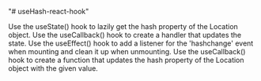 "# useHash-react-hook"

Use the useState() hook to lazily get the hash property of the Location object.
Use the useCallback() hook to create a handler that updates the state.
Use the useEffect() hook to add a listener for the 'hashchange' event when mounting and clean it up when unmounting.
Use the useCallback() hook to create a function that updates the hash property of the Location object with the given value.
